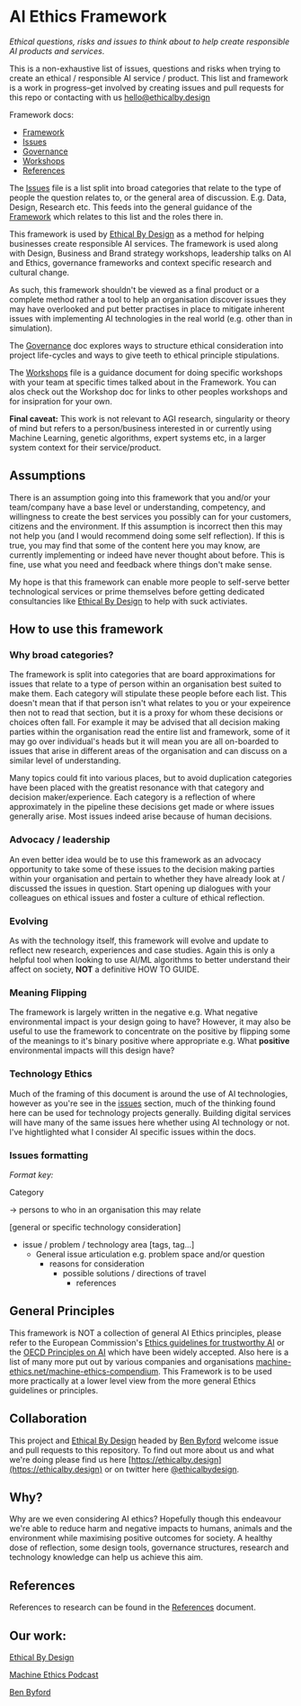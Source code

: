 # AI Ethics Framework

*Ethical questions, risks and issues to think about to help create responsible AI products and services*.

This is a non-exhaustive list of issues, questions and risks when trying to create an ethical / responsible AI service / product. This list and framework is a work in progress–get involved by creating issues and pull requests for this repo or contacting with us [hello@ethicalby.design](hello@ethicalby.design)

Framework docs:
- [Framework](Framework.md)
- [Issues](Issues.md)
- [Governance](Governance.md)
- [Workshops](Workshops.md)
- [References](References.md)

The [Issues](Issues.md) file is a list split into broad categories that relate to the type of people the question relates to, or the general area of discussion. E.g. Data, Design, Research etc. This feeds into the general guidance of the [Framework](Framework.md) which relates to this list and the roles there in.

This framework is used by [Ethical By Design](https://ethicalby.design) as a method for helping businesses create responsible AI services. The framework is used along with Design, Business and Brand strategy workshops, leadership talks on AI and Ethics, governance frameworks and context specific research and cultural change.

As such, this framework shouldn't be viewed as a final product or a complete method rather a tool to help an organisation discover issues they may have overlooked and put better practises in place to mitigate inherent issues with implementing AI technologies in the real world (e.g. other than in simulation).

The [Governance](Governance.md) doc explores ways to structure ethical consideration into project life-cycles and ways to give teeth to ethical principle stipulations.

The [Workshops](Workshops.md) file is a guidance document for doing specific workshops with your team at specific times talked about in the Framework. You can alos check out the Workshop doc for links to other peoples workshops and for insipration for your own. 

**Final caveat:** This work is not relevant to AGI research, singularity or theory of mind but refers to a person/business interested in or currently using Machine Learning, genetic algorithms, expert systems etc, in a larger system context for their service/product.

## Assumptions

There is an assumption going into this framework that you and/or your team/company have a base level or understanding, competency, and willingness to create the best services you possibly can for your customers, citizens and the environment. If this assumption is incorrect then this may not help you (and I would recommend doing some self reflection). If this is true, you may find that some of the content here you may know, are currently implementing or indeed have never thought about before. This is fine, use what you need and feedback where things don't make sense.

My hope is that this framework can enable more people to self-serve better technological services or prime themselves before getting dedicated consultancies like [Ethical By Design](https://ethicalby.design) to help with suck activiates.

## How to use this framework

### Why broad categories?

The framework is split into categories that are board approximations for issues that relate to a type of person within an organisation best suited to make them. Each category will stipulate these people before each list. This doesn't mean that if that person isn't what relates to you or your expeirence then not to read that section, but it is a proxy for whom these decisions or choices often fall. For example it may be advised that all decision making parties within the organisation read the entire list and framework, some of it may go over individual's heads but it will mean you are all on-boarded to issues that arise in different areas of the organisation and can discuss on a similar level of understanding.

Many topics could fit into various places, but to avoid duplication categories have been placed with the greatist resonance with that category and decision maker/experience. Each category is a reflection of where approximately in the pipeline these decisions get made or where issues generally arise. Most issues indeed arise because of human decisions.

### Advocacy / leadership

An even better idea would be to use this framework as an advocacy opportunity to take some of these issues to the decision making parties within your organisation and pertain to whether they have already look at / discussed the issues in question. Start opening up dialogues with your colleagues on ethical issues and foster a culture of ethical reflection.

### Evolving

As with the technology itself, this framework will evolve and update to reflect new research, experiences and case studies. Again this is only a helpful tool when looking to use AI/ML algorithms to better understand their affect on society, __NOT__ a definitive HOW TO GUIDE.

### Meaning Flipping

The framework is largely written in the negative e.g. What negative environmental impact is your design going to have? However, it may also be useful to use the framework to concentrate on the positive by flipping some of the meanings to it's binary positive where appropriate e.g. What **positive** environmental impacts will this design have?

### Technology Ethics

Much of the framing of this document is around the use of AI technologies, however as you're see in the [issues](Issues.md) section, much of the thinking found here can be used for technology projects generally. Building digital services will have many of the same issues here whether using AI technology or not. I've hightlighted what I consider AI specific issues within the docs.

### Issues formatting

*Format key:*

Category

-> persons to who in an organisation this may relate

[general or specific technology consideration]

- issue / problem / technology area [tags, tag...]
  - General issue articulation e.g. problem space and/or question
    - reasons for consideration
      - possible solutions / directions of travel
        - references

## General Principles

This framework is NOT a collection of general AI Ethics principles, please refer to the European Commission's [Ethics guidelines for trustworthy AI](https://ec.europa.eu/digital-single-market/en/news/ethics-guidelines-trustworthy-ai) or the [OECD Principles on AI](https://www.oecd.org/going-digital/ai/principles/) which have been widely accepted. Also here is a list of many more put out by various companies and organisations [machine-ethics.net/machine-ethics-compendium](https://www.machine-ethics.net/machine-ethics-compendium/). This Framework is to be used more practically at a lower level view from the more general Ethics guidelines or principles.

## Collaboration

This project and [Ethical By Design](https://ethicalby.design) headed by [Ben Byford](https://www.benbyford.com) welcome issue and pull requests to this repository. To find out more about us and what we're doing please find us here [https://ethicalby.design](https://ethicalby.design) or on twitter here [@ethicalbydesign](https://twitter.com/ethicalbydesign).

## Why?

Why are we even considering AI ethics? Hopefully though this endeavour we're able to reduce harm and negative impacts to humans, animals and the environment while maximising positive outcomes for society. A healthy dose of reflection, some design tools, governance structures, research and technology knowledge can help us achieve this aim.

## References

References to research can be found in the [References](https://github.com/benbyford/ai-ethics-framework/blob/master/References.md) document.

## Our work:

[Ethical By Design](https://ethicalby.design)

[Machine Ethics Podcast](https://machine-ethics.net)

[Ben Byford](https://www.benbyford.com)
